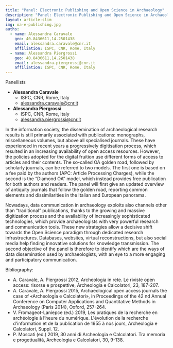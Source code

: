 ```yaml
---
title: "Panel: Electronic Publishing and Open Science in Archaeology"
description: "Panel: Electronic Publishing and Open Science in Archaeology"
layout: article-slim
img: oa-e-publishing.jpg
auths:
  - name: Alessandra Caravale
    geo: 40.8436611,14.2501438
    email: alessandra.caravale@cnr.it
    affiliation: ISPC, CNR, Rome, Italy
  - name: Alessandra Piergrossi
    geo: 40.8436611,14.2501438
    email: alessandra.piergrossi@cnr.it
    affiliation: ISPC, CNR, Rome, Italy
---
```


Panellists
- **Alessandra Caravale**
  - ISPC, CNR, Rome, Italy
  - [alessandra.caravale@cnr.it](mailto:alessandra.caravale@cnr.it)
- **Alessandra Piergrossi**
  - ISPC, CNR, Rome, Italy
  - [alessandra.piergrossi@cnr.it](mailto:alessandra.piergrossi@cnr.it)

In the information society, the dissemination of archaeological research results is still primarily associated with publications: monographs, miscellaneous volumes, but above all specialised journals. These have experienced in recent years a progressively digitisation process, which resulted in an increasing availability of open access resources. However, the policies adopted for the digital fruition use different forms of access to articles and their contents. The so-called OA golden road, followed by scholarly journals, can be referred to two models. The first one is based on a fee paid by the authors (APC: Article Processing Charges), while the second is the “Diamond OA” model, which instead provides free publication for both authors and readers. The panel will first give an updated overview of antiquity journals that follow the golden road, reporting common elements and dissimilarities in the Italian and European panorama.

Nowadays, data communication in archaeology exploits also channels other than “traditional” publications, thanks to the growing and massive digitization process and the availability of increasingly sophisticated technologies, which provide archaeologists with very powerful research and communication tools. These new strategies allow a decisive shift towards the Open Science paradigm through dedicated research infrastructures. Databases, websites, virtual reconstructions, but also social media help finding innovative solutions for knowledge transmission. The second objective of the panel is therefore to identify which are the ways of data dissemination used by archaeologists, with an eye to a more engaging and participatory communication.

Bibliography:
- A. Caravale, A. Piergrossi 2012, Archeologia in rete. Le riviste open access: risorse e prospettive, Archeologia e Calcolatori, 23, 187-207.
- A. Caravale, A. Piergrossi 2015, Archaeological open access journals the case of «Archeologia e Calcolatori», in Proceedings of the 42 nd Annual Conference on Computer Applications and Quantitative Methods in Archaeology (Paris 2014), Oxford, 257-264.
- V. Fromageot-Laniepce (ed.) 2019, Les pratiques de la recherche en archéologie à l’heure du numérique. L&#39;évolution de la recherche d&#39;information et de la publication de 1955 à nos jours, Archeologia e Calcolatori, Suppl. 12.
- P. Moscati (ed.) 2019, 30 anni di Archeologia e Calcolatori. Tra memoria e progettualità, Archeologia e Calcolatori, 30, 9-138.